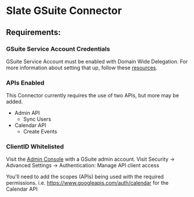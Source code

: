 # Slate GSuite Connector

## Requirements:

### GSuite Service Account Credentials

GSuite Service Account must be enabled with Domain Wide Delegation. For more information about setting that up, follow these [resources](https://developers.google.com/identity/protocols/oauth2/service-account).

### APIs Enabled

This Connector currently requires the use of two APIs, but more may be added.
- Admin API
    - Sync Users
- Calendar API
    - Create Events

### ClientID Whitelisted

Visit the [Admin Console](http://admin.google.com) with a GSuite admin account. Visit Security &rarr; Advanced Settings &rarr; Authentication: Manage API client access

You'll need to add the scopes (APIs) being used with the required permissions.
i.e. https://www.googleapis.com/auth/calendar for the Calendar API
